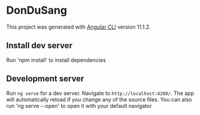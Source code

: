 # DonDuSang

This project was generated with [Angular CLI](https://github.com/angular/angular-cli) version 11.1.2.

## Install dev server
Run 'npm install' to install dependencies

## Development server
Run `ng serve` for a dev server. Navigate to `http://localhost:4200/`. The app will automatically reload if you change any of the source files.
You can also run 'ng serve --open' to open it with your default navigator


